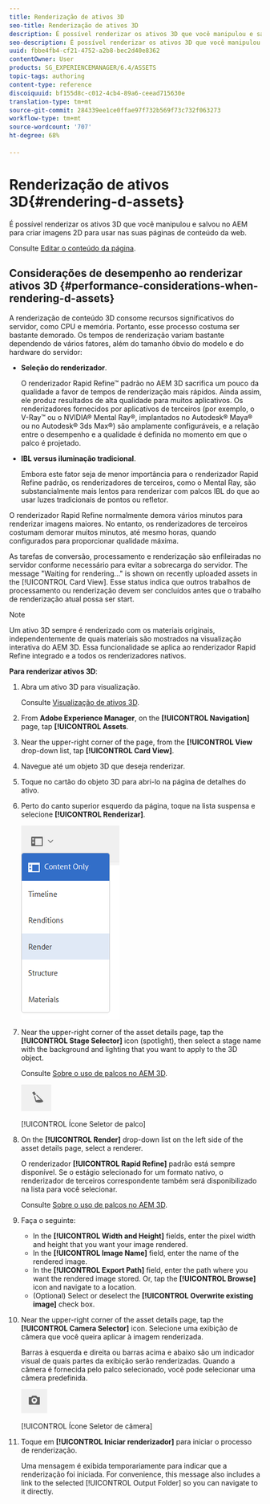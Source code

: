```yaml
---
title: Renderização de ativos 3D
seo-title: Renderização de ativos 3D
description: É possível renderizar os ativos 3D que você manipulou e salvou no AEM para criar imagens 2D para usar nas suas páginas de conteúdo da web.
seo-description: É possível renderizar os ativos 3D que você manipulou e salvou no AEM para criar imagens 2D para usar nas suas páginas de conteúdo da web.
uuid: fbbe4fb4-cf21-4752-a2b8-bec2d40e8362
contentOwner: User
products: SG_EXPERIENCEMANAGER/6.4/ASSETS
topic-tags: authoring
content-type: reference
discoiquuid: bf155d8c-c012-4cb4-89a6-ceead715630e
translation-type: tm+mt
source-git-commit: 284339ee1ce0ffae97f732b569f73c732f063273
workflow-type: tm+mt
source-wordcount: '707'
ht-degree: 68%

---
```



# Renderização de ativos 3D{#rendering-d-assets}

É possível renderizar os ativos 3D que você manipulou e salvou no AEM para criar imagens 2D para usar nas suas páginas de conteúdo da web.

Consulte [Editar o conteúdo da página](/help/sites-authoring/qg-page-authoring.md#editing-your-page-content).

## Considerações de desempenho ao renderizar ativos 3D {#performance-considerations-when-rendering-d-assets}

A renderização de conteúdo 3D consome recursos significativos do servidor, como CPU e memória. Portanto, esse processo costuma ser bastante demorado. Os tempos de renderização variam bastante dependendo de vários fatores, além do tamanho óbvio do modelo e do hardware do servidor:

* **Seleção do renderizador**.

   O renderizador Rapid Refine™ padrão no AEM 3D sacrifica um pouco da qualidade a favor de tempos de renderização mais rápidos. Ainda assim, ele produz resultados de alta qualidade para muitos aplicativos. Os renderizadores fornecidos por aplicativos de terceiros (por exemplo, o V-Ray™ ou o NVIDIA® Mental Ray®, implantados no Autodesk® Maya® ou no Autodesk® 3ds Max®) são amplamente configuráveis, e a relação entre o desempenho e a qualidade é definida no momento em que o palco é projetado.

* **IBL versus iluminação tradicional**.

   Embora este fator seja de menor importância para o renderizador Rapid Refine padrão, os renderizadores de terceiros, como o Mental Ray, são substancialmente mais lentos para renderizar com palcos IBL do que ao usar luzes tradicionais de pontos ou refletor.

O renderizador Rapid Refine normalmente demora vários minutos para renderizar imagens maiores. No entanto, os renderizadores de terceiros costumam demorar muitos minutos, até mesmo horas, quando configurados para proporcionar qualidade máxima.

As tarefas de conversão, processamento e renderização são enfileiradas no servidor conforme necessário para evitar a sobrecarga do servidor. The message &quot;Waiting for rendering...&quot; is shown on recently uploaded assets in the [!UICONTROL Card View]. Esse status indica que outros trabalhos de processamento ou renderização devem ser concluídos antes que o trabalho de renderização atual possa ser start.

>[!NOTE]
>
>Um ativo 3D sempre é renderizado com os materiais originais, independentemente de quais materiais são mostrados na visualização interativa do AEM 3D. Essa funcionalidade se aplica ao renderizador Rapid Refine integrado e a todos os renderizadores nativos.

**Para renderizar ativos 3D**:

1. Abra um ativo 3D para visualização.

   Consulte [Visualização de ativos 3D](/help/sites-classic-ui-authoring/classicui-view-3d-assets.md).

1. From **Adobe Experience Manager**, on the **[!UICONTROL Navigation]** page, tap **[!UICONTROL Assets**.
1. Near the upper-right corner of the page, from the **[!UICONTROL View** drop-down list, tap **[!UICONTROL Card View]**.
1. Navegue até um objeto 3D que deseja renderizar.

1. Toque no cartão do objeto 3D para abri-lo na página de detalhes do ativo.
1. Perto do canto superior esquerdo da página, toque na lista suspensa e selecione **[!UICONTROL Renderizar]**.

   ![chlimage_1-13](assets/chlimage_1-13.png)

1. Near the upper-right corner of the asset details page, tap the **[!UICONTROL Stage Selector]** icon (spotlight), then select a stage name with the background and lighting that you want to apply to the 3D object.

   Consulte [Sobre o uso de palcos no AEM 3D](/help/sites-classic-ui-authoring/classicui-stages-aem3d.md).

   ![chlimage_1-14](assets/chlimage_1-14.png)

   [!UICONTROL Ícone Seletor de palco]

1. On the **[!UICONTROL Render]** drop-down list on the left side of the asset details page, select a renderer.

   O renderizador **[!UICONTROL Rapid Refine]** padrão está sempre disponível. Se o estágio selecionado for um formato nativo, o renderizador de terceiros correspondente também será disponibilizado na lista para você selecionar.

   Consulte [Sobre o uso de palcos no AEM 3D](/help/sites-classic-ui-authoring/classicui-stages-aem3d.md).

1. Faça o seguinte:

   * In the **[!UICONTROL Width and Height]** fields, enter the pixel width and height that you want your image rendered.
   * In the **[!UICONTROL Image Name]** field, enter the name of the rendered image.
   * In the **[!UICONTROL Export Path]** field, enter the path where you want the rendered image stored. Or, tap the **[!UICONTROL Browse]** icon and navigate to a location.
   * (Optional) Select or deselect the **[!UICONTROL Overwrite existing image]** check box.

1. Near the upper-right corner of the asset details page, tap the **[!UICONTROL Camera Selector]** icon. Selecione uma exibição de câmera que você queira aplicar à imagem renderizada.

   Barras à esquerda e direita ou barras acima e abaixo são um indicador visual de quais partes da exibição serão renderizadas. Quando a câmera é fornecida pelo palco selecionado, você pode selecionar uma câmera predefinida.

   ![chlimage_1-15](assets/chlimage_1-15.png)

   [!UICONTROL Ícone Seletor de câmera]

1. Toque em **[!UICONTROL Iniciar renderizador]** para iniciar o processo de renderização.

   Uma mensagem é exibida temporariamente para indicar que a renderização foi iniciada. For convenience, this message also includes a link to the selected [!UICONTROL Output Folder] so you can navigate to it directly.

